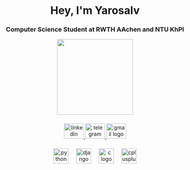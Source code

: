 <h1 align="center">Hey, I'm Yarosalv</h1>
<h3 align="center">Computer Science Student at RWTH AAchen and NTU KhPI</h3>

<div align="center">
  <img height="200" src="https://media1.giphy.com/media/v1.Y2lkPTc5MGI3NjExdzB5aXhoaWJpNzdjOGRxbnF2a3F2NXJyYzlxaHk3bndtNmhnYWpqOSZlcD12MV9pbnRlcm5hbF9naWZfYnlfaWQmY3Q9Zw/wAFQv74sEEhcDcrycP/giphy.gif"  />
</div>

###

<div align="center">
  <a href="https://www.linkedin.com/in/yaroslav-kolesnykov-8ab5a927b/" target="_blank">
    <img src="https://raw.githubusercontent.com/maurodesouza/profile-readme-generator/master/src/assets/icons/social/linkedin/default.svg" width="52" height="40" alt="linkedin logo"  />
  </a>
  <a href="https://t.me/ma3ter3ky" target="_blank">
    <img src="https://raw.githubusercontent.com/maurodesouza/profile-readme-generator/master/src/assets/icons/social/telegram/default.svg" width="52" height="40" alt="telegram logo"  />
  </a>
  <a href="yaroslavkolesnykov.personalmail@gmail.com" target="_blank">
    <img src="https://raw.githubusercontent.com/maurodesouza/profile-readme-generator/master/src/assets/icons/social/gmail/default.svg" width="52" height="40" alt="gmail logo"  />
  </a>
</div>

###

<div align="center">
  <img src="https://cdn.jsdelivr.net/gh/devicons/devicon/icons/python/python-original.svg" height="40" alt="python logo"  />
  <img width="12" />
  <img src="https://cdn.jsdelivr.net/gh/devicons/devicon/icons/django/django-plain.svg" height="40" alt="django logo"  />
  <img width="12" />
  <img src="https://cdn.jsdelivr.net/gh/devicons/devicon/icons/c/c-original.svg" height="40" alt="c logo"  />
  <img width="12" />
  <img src="https://cdn.jsdelivr.net/gh/devicons/devicon/icons/cplusplus/cplusplus-original.svg" height="40" alt="cplusplus logo"  />
</div>

###
